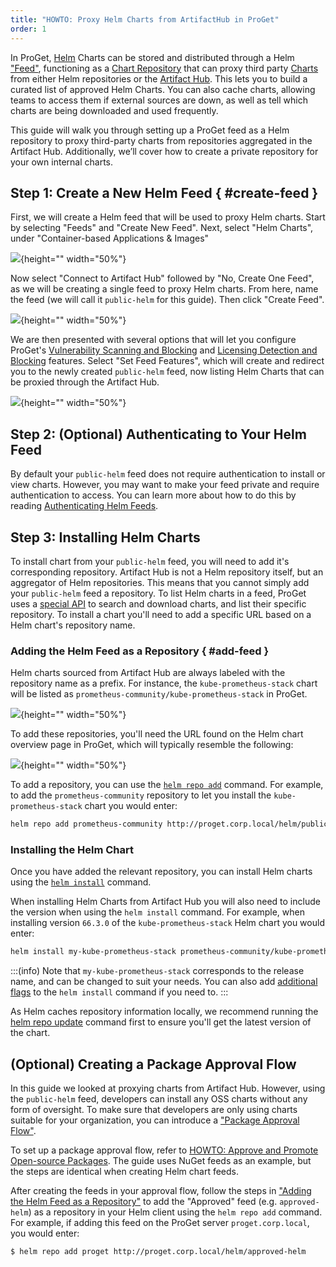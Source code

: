 ```yaml
---
title: "HOWTO: Proxy Helm Charts from ArtifactHub in ProGet"
order: 1
---
```


In ProGet, [Helm](https://helm.sh/) Charts can be stored and distributed through a Helm ["Feed"](/docs/proget/feeds/feed-overview), functioning as a [Chart Repository](https://helm.sh/docs/topics/chart_repository/) that can proxy third party [Charts](https://helm.sh/docs/topics/charts/) from either Helm repositories or the [Artifact Hub](/docs/proget/feeds/helm#artifacthub). This lets you to build a curated list of approved Helm Charts. You can also cache charts, allowing teams to access them if external sources are down, as well as tell which charts are being downloaded and used frequently.

This guide will walk you through setting up a ProGet feed as a Helm repository to proxy third-party charts from repositories aggregated in the Artifact Hub. Additionally, we’ll cover how to create a private repository for your own internal charts.

## Step 1: Create a New Helm Feed { #create-feed }

First, we will create a Helm feed that will be used to proxy Helm charts. Start by selecting "Feeds" and "Create New Feed". Next, select "Helm Charts", under "Container-based Applications & Images"

![](/resources/docs/proget-helm-newfeed.png){height="" width="50%"}

Now select "Connect to Artifact Hub" followed by "No, Create One Feed", as we will be creating a single feed to proxy Helm charts. From here, name the feed (we will call it `public-helm` for this guide). Then click "Create Feed".

![](/resources/docs/proget-helm-newfeed-public.png){height="" width="50%"}

We are then presented with several options that will let you configure ProGet's [Vulnerability Scanning and Blocking](/docs/proget/sca/vulnerabilities) and [Licensing Detection and Blocking](https://docs.inedo.com/docs/proget/sca/licenses) features. Select "Set Feed Features", which will create and redirect you to the newly created `public-helm` feed, now listing Helm Charts that can be proxied through the Artifact Hub.

![](/resources/docs/proget-helm-public-populated.png){height="" width="50%"}

## Step 2: (Optional) Authenticating to Your Helm Feed

By default your `public-helm` feed does not require authentication to install or view charts. However, you may want to make your feed private and require authentication to access. You can learn more about how to do this by reading [Authenticating Helm Feeds](/docs/proget/feeds/helm#authenticated-feeds).

## Step 3: Installing Helm Charts

To install chart from your `public-helm` feed, you will need to add it's corresponding repository. Artifact Hub is not a Helm repository itself, but an aggregator of Helm repositories. This means that you cannot simply add your `public-helm` feed a repository. To list Helm charts in a feed, ProGet uses a [special API](https://artifacthub.io/docs/api/) to search and download charts, and list their specific repository. To install a chart you'll need to add a specific URL based on a Helm chart's repository name. 

### Adding the Helm Feed as a Repository { #add-feed }

Helm charts sourced from Artifact Hub are always labeled with the repository name as a prefix. For instance, the `kube-prometheus-stack` chart will be listed as `prometheus-community/kube-prometheus-stack` in ProGet.

![](/resources/docs/proget-helm-chart-name.png){height="" width="50%"}

To add these repositories, you'll need the URL found on the Helm chart overview page in ProGet, which will typically resemble the following:

![](/resources/docs/proget-helm-chart-url.png){height="" width="50%"}
 
To add a repository, you can use the [`helm repo add`](https://helm.sh/docs/helm/helm_repo_add/) command. For example, to add the `prometheus-community` repository to let you install the `kube-prometheus-stack` chart you would enter:

```bash
helm repo add prometheus-community http://proget.corp.local/helm/public-helm/prometheus-community
```

### Installing the Helm Chart

Once you have added the relevant repository, you can install Helm charts using the [`helm install`](https://helm.sh/docs/helm/helm_install/) command. 

When installing Helm Charts from Artifact Hub you will also need to include the version when using the `helm install` command. For example, when installing version `66.3.0` of the `kube-prometheus-stack` Helm chart you would enter:

```bash
helm install my-kube-prometheus-stack prometheus-community/kube-prometheus-stack --version 66.3.0
```

:::(info)
Note that `my-kube-prometheus-stack` corresponds to the release name, and can be changed to suit your needs. You can also add [additional flags](https://helm.sh/docs/helm/helm_install/#options) to the `helm install` command if you need to.
:::

As Helm caches repository information locally, we recommend running the [helm repo update](https://helm.sh/docs/helm/helm_repo_update/) command first to ensure you'll get the latest version of the chart.

## (Optional) Creating a Package Approval Flow

In this guide we looked at proxying charts from Artifact Hub. However, using the `public-helm` feed, developers can install any OSS charts without any form of oversight. To make sure that developers are only using charts suitable for your organization, you can introduce a ["Package Approval Flow"](/docs/proget/packages/package-promotion).

To set up a package approval flow, refer to [HOWTO: Approve and Promote Open-source Packages](/docs/proget/packages/package-promotion/proget-howto-promote-packages). The guide uses NuGet feeds as an example, but the steps are identical when creating Helm chart feeds.

After creating the feeds in your approval flow, follow the steps in ["Adding the Helm Feed as a Repository"](#add-feed) to add the "Approved" feed (e.g. `approved-helm`) as a repository in your Helm client using the `helm repo add` command. For example, if adding this feed on the ProGet server `proget.corp.local`, you would enter:

```bash
$ helm repo add proget http://proget.corp.local/helm/approved-helm
```


